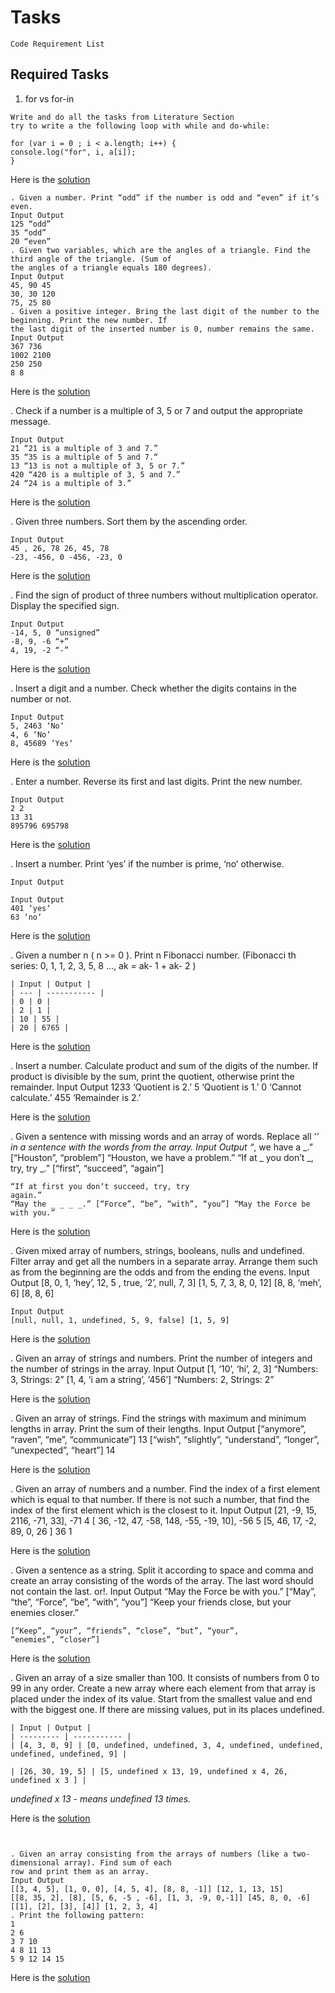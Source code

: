 # Tasks

```
Code Requirement List
```

## Required Tasks

1. for vs for-in

```
Write and do all the tasks from Literature Section
try to write a the following loop with while and do-while:
```

```
for (var i = 0 ; i < a.length; i++) {
console.log("for", i, a[i]);
}
```

Here is the [solution](./tasks/for_vs_for-in.js)

```
. Given a number. Print “odd” if the number is odd and “even” if itʼs even.
Input Output
125 “odd”
35 “odd”
20 “even”
. Given two variables, which are the angles of a triangle. Find the third angle of the triangle. (Sum of
the angles of a triangle equals 180 degrees).
Input Output
45, 90 45
30, 30 120
75, 25 80
. Given a positive integer. Bring the last digit of the number to the beginning. Print the new number. If
the last digit of the inserted number is 0, number remains the same.
Input Output
367 736
1002 2100
250 250
8 8
```

Here is the [solution](.tasks/odd_or_even.js)

. Check if a number is a multiple of 3, 5 or 7 and output the appropriate message.

```
Input Output
21 “21 is a multiple of 3 and 7.”
35 “35 is a multiple of 5 and 7.“
13 “13 is not a multiple of 3, 5 or 7.”
420 “420 is a multiple of 3, 5 and 7.”
24 “24 is a multiple of 3.”
```

Here is the [solution](Tasks\multiple_3_5_7.js)

. Given three numbers. Sort them by the ascending order.

```
Input Output
45 , 26, 78 26, 45, 78
-23, -456, 0 -456, -23, 0
```

Here is the [solution](Tasks\ascending_order.js)

. Find the sign of product of three numbers without multiplication operator. Display the specified sign.

```
Input Output
-14, 5, 0 “unsigned”
-8, 9, -6 “+”
4, 19, -2 “-”
```

Here is the [solution](Tasks\sign_of_numbers.js)

. Insert a digit and a number. Check whether the digits contains in the number or not.

```
Input Output
5, 2463 ‘Noʼ
4, 6 ‘Noʼ
8, 45689 ‘Yesʼ
```

Here is the [solution](Tasks\number_contains_digit.js)

. Enter a number. Reverse its first and last digits. Print the new number.

```
Input Output
2 2
13 31
895796 695798
```

Here is the [solution](Tasks\reverse.js)

. Insert a number. Print ‘yesʼ if the number is prime, ‘noʼ otherwise.

```
Input Output
```

```
Input Output
401 ‘yesʼ
63 ‘noʼ
```

Here is the [solution](Tasks\prime.js)

. Given a number n ( n >= 0 ). Print n Fibonacci number. (Fibonacci th series: 0, 1, 1, 2, 3, 5, 8 ..., ak =
ak- 1 + ak- 2 )

```
| Input | Output |
| --- | ----------- |
| 0 | 0 |
| 2 | 1 |
| 10 | 55 |
| 20 | 6765 |
```

Here is the [solution](Tasks\fibonacci.js)

. Insert a number. Calculate product and sum of the digits of the number. If product is divisible by the
sum, print the quotient, otherwise print the remainder.
Input Output
1233 ‘Quotient is 2.ʼ
5 ‘Quotient is 1.ʼ
0 ‘Cannot calculate.ʼ
455 ‘Remainder is 2.ʼ

Here is the [solution](Tasks\product_sum.js)

. Given a sentence with missing words and an array of words. Replace all ‘_ʼ in a sentence with the
words from the array.
Input Output
“_, we have a _.” [“Houston”, “problem”] “Houston, we have a problem.”
“If at _ you donʼt _, try, try _.” [“first”, “succeed”,
“again”]

```
“If at first you donʼt succeed, try, try
again.”
“May the _ _ _ _.” [“Force”, “be”, “with”, “you”] “May the Force be with you.”
```

Here is the [solution](Tasks\sentence.js)

. Given mixed array of numbers, strings, booleans, nulls and undefined. Filter array and get all the
numbers in a separate array. Arrange them such as from the beginning are the odds and from the
ending the evens.
Input Output
[8, 0, 1, ‘heyʼ, 12, 5 , true, ‘2ʼ, null, 7, 3] [1, 5, 7, 3, 8, 0, 12]
[8, 8, ‘mehʼ, 6] [8, 8, 6]

```
Input Output
[null, null, 1, undefined, 5, 9, false] [1, 5, 9]
```

Here is the [solution](Tasks\arr_odd_even.js)

. Given an array of strings and numbers. Print the number of integers and the number of strings in the
array.
Input Output
[1, ‘10ʼ, ‘hiʼ, 2, 3] “Numbers: 3, Strings: 2”
[1, 4, ‘i am a stringʼ, ‘456ʼ] “Numbers: 2, Strings: 2”

Here is the [solution](Tasks\strings_numbers.js)

. Given an array of strings. Find the strings with maximum and minimum lengths in array. Print the sum
of their lengths.
Input Output
[“anymore”, “raven”, “me”, “communicate”] 13
[“wish”, “slightly”, “understand”, “longer”, “unexpected”, “heart”] 14

Here is the [solution](Tasks\max_min.js)

. Given an array of numbers and a number. Find the index of a first element which is equal to that
number. If there is not such a number, that find the index of the first element which is the closest to it.
Input Output
[21, -9, 15, 2116, -71, 33], -71 4
[ 36, -12, 47, -58, 148, -55, -19, 10], -56 5
[5, 46, 17, -2, 89, 0, 26 ] 36 1

Here is the [solution](Tasks\arr_num_num.js)

. Given a sentence as a string. Split it according to space and comma and create an array consisting of
the words of the array. The last word should not contain the last. or!.
Input Output
“May the Force be with you.” [“May”, “the”, “Force”, “be”, “with”, “you”]
“Keep your friends close, but your
enemies closer.”

```
[“Keep”, “your”, “friends”, “close”, “but”, “your”,
“enemies”, “closer”]
```

Here is the [solution](Tasks\string_sentence.js)

. Given an array of a size smaller than 100. It consists of numbers from 0 to 99 in any order. Create a
new array where each element from that array is placed under the index of its value. Start from the
smallest value and end with the biggest one. If there are missing values, put in its places undefined.

```
| Input | Output |
| --------- | ----------- |
| [4, 3, 0, 9] | [0, undefined, undefined, 3, 4, undefined, undefined,
undefined, undefined, 9] |
```

```
| [26, 30, 19, 5] | [5, undefined x 13, 19, undefined x 4, 26,
undefined x 3 ] |
```

_undefined x 13 - means undefined 13 times._

Here is the [solution](Tasks\array_number.js)

```


. Given an array consisting from the arrays of numbers (like a two-dimensional array). Find sum of each
row and print them as an array.
Input Output
[[3, 4, 5], [1, 0, 0], [4, 5, 4], [8, 8, -1]] [12, 1, 13, 15]
[[8, 35, 2], [8], [5, 6, -5 , -6], [1, 3, -9, 0,-1]] [45, 8, 0, -6]
[[1], [2], [3], [4]] [1, 2, 3, 4]
. Print the following pattern:
1
2 6
3 7 10
4 8 11 13
5 9 12 14 15
```

Here is the [solution](Tasks\print_pattern.js)
